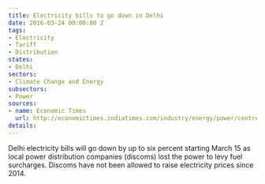 ```yaml
---
title: Electricity bills to go down in Delhi
date: 2016-03-24 00:00:00 Z
tags:
- Electricity
- Tariff
- Distribution
states:
- Delhi
sectors:
- Climate Change and Energy
subsectors:
- Power
sources:
- name: Economic Times
  url: http://economictimes.indiatimes.com/industry/energy/power/centre-allots-4-mines-to-state-power-utilities/articleshow/51457747.cms
details: 
---
```


Delhi electricity bills will go down by up to six percent starting March 15 as local power distribution companies (discoms) lost the power to levy fuel surcharges. Discoms have not been allowed to raise electricity prices since 2014.
